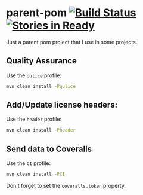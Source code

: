 parent-pom [![Build Status](https://travis-ci.org/caarlos0/parent-pom.svg?branch=master)](https://travis-ci.org/caarlos0/parent-pom) [![Stories in Ready](https://badge.waffle.io/caarlos0/parent-pom.png?label=ready&title=Ready)](https://waffle.io/caarlos0/parent-pom)
==========

Just a parent pom project that I use in some projects.

## Quality Assurance

Use the `qulice` profile:

```sh
mvn clean install -Pqulice
```

## Add/Update license headers:

Use the `header` profile:

```sh
mvn clean install -Pheader
```

## Send data to Coveralls

Use the `CI` profile:

```sh
mvn clean install -PCI
```

Don't forget to set the `coveralls.token` property.
